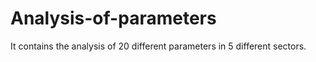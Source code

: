 # Analysis-of-parameters
It contains the analysis of 20 different parameters in 5 different sectors.
